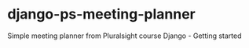 # django-ps-meeting-planner
Simple meeting planner from Pluralsight course Django - Getting started
